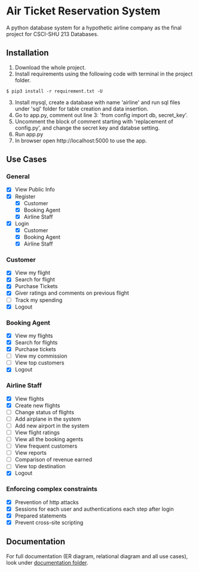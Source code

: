 # Air Ticket Reservation System 
A python database system for a hypothetic airline company as the final project for CSCI-SHU 213 Databases.


## Installation
1. Download the whole project.
2. Install requirements using the following code with terminal in the project folder.
```
$ pip3 install -r requirement.txt -U
```
3. Install mysql, create a database with name 'airline' and run sql files under 'sql' folder for table creation and data insertion.
4. Go to app.py, comment out line 3: 'from config import db, secret_key'.
5. Uncomment the block of comment starting with 'replacement of config.py', and change the secret key and databse setting.
6. Run app.py
7. In browser open http://localhost:5000 to use the app.

## Use Cases
### General
- [x] View Public Info
- [x] Register
  - [x] Customer
  - [x] Booking Agent
  - [x] Airline Staff

- [x] Login
  - [x] Customer
  - [x] Booking Agent
  - [x] Airline Staff
### Customer
- [x] View my flight
- [x] Search for flight
- [x] Purchase Tickets
- [x] Giver ratings and comments on previous flight
- [ ] Track my spending
- [x] Logout
### Booking Agent
- [x] View my flights
- [x] Search for flights
- [x] Purchase tickets
- [ ] View my commission
- [ ] View top customers
- [x] Logout
### Airline Staff
- [x] View flights
- [x] Create new flights
- [ ] Change status of flights
- [ ] Add airplane in the system
- [ ] Add new airport in the system
- [ ] View flight ratings
- [ ] View all the booking agents
- [ ] View frequent customers
- [ ] View reports
- [ ] Comparison of revenue earned
- [ ] View top destination
- [x] Logout
### Enforcing complex constraints
- [x] Prevention of http attacks
- [x] Sessions for each user and authentications each step after login
- [x] Prepared statements
- [x] Prevent cross-site scripting

## Documentation
For full documentation (ER diagram, relational diagram and all use cases), look under [documentation folder](/documentation).

